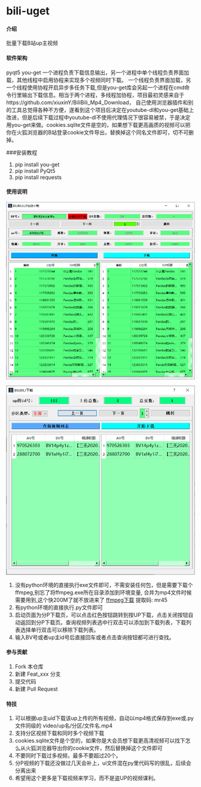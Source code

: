 # bili-uget

#### 介绍
批量下载B站up主视频

#### 软件架构
pyqt5
you-get
一个进程负责下载信息输出，另一个进程中单个线程负责界面加载，其他线程中启用协程来实现多个视频同时下载。
一个线程负责界面加载，另一个线程使用协程开启异步多任务下载,但是you-get库会另起一个进程在cmd命令行里输出下载信息。相当于两个进程，多线程加协程，项目最初灵感来自于https://github.com/xiuxinY/BiliBili_Mp4_Download，
自己使用浏览器插件和别的工具总觉得各种不方便，遂看到这个项目后决定在youtube-dl和you-get基础上改进，但是后续下载过程中youtube-dl不使用代理情况下很容易被禁，于是决定用you-get来做。cookies.sqlite文件是空的，如果想下载更高画质的视频可以把你在火狐浏览器的B站登录cookie文件导出，替换掉这个同名文件即可，切不可删掉。


###安装教程

1.  pip install you-get
2.  pip install PyQt5
3.  pip install requests

#### 使用说明
![](分P下载界面.png)

![](uid下载界面.png)
1.  没有python环境的直接执行exe文件即可，不需安装任何包，但是需要下载个ffmpeg,别忘了将ffmpeg.exe所在目录添加到环境变量,
    合并为mp4文件时候需要用到,这个快200M了就不放进来了   [ffmpeg下载](https://pan.baidu.com/s/1ZVWakNq27AnIt8ZvPk6sXw) 提取码: mr45 
2.  有python环境的直接执行.py文件即可
3.  启动页面为分P下载页，可以点击红色按钮跳转到按UP下载，点击关闭按钮自动返回到分P下载页。查询视频列表选中行双击可以添加到下载列表，下载列表选择单行双击可以移除下载列表。
4.  输入BV号或者up主id号后直接回车或者点击查询按钮都可进行查找。

#### 参与贡献

1.  Fork 本仓库
2.  新建 Feat_xxx 分支
3.  提交代码
4.  新建 Pull Request


#### 特技

1.  可以根据up主uid下载该up上传的所有视频，自动以mp4格式保存到exe或.py文件同级的 video/up名/分区/文件名.mp4
2.  支持分区视频下载和同时多个视频下载
3.  cookies.sqlite文件是个空的，如果你是大会员想下载更高清视频可以找下怎么从火狐浏览器导出你的cookie文件，然后替换掉这个文件即可
4.  不要同时下载过多视频，最多不要超过20个。
5.  分P视频的下载还没做过几天会补上，ui文件混在py里代码写的很乱，后续会分离出来
6.  希望用这个更多是下载视频来学习，而不是盗UP的视频谋利。
